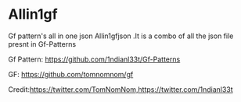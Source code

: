 # Allin1gf
Gf pattern's all in one json Allin1gfjson .It is a combo of all the json file presnt in Gf-Patterns

Gf Pattern:
https://github.com/1ndianl33t/Gf-Patterns

GF:
https://github.com/tomnomnom/gf

 
Credit:https://twitter.com/TomNomNom,https://twitter.com/1ndianl33t 
